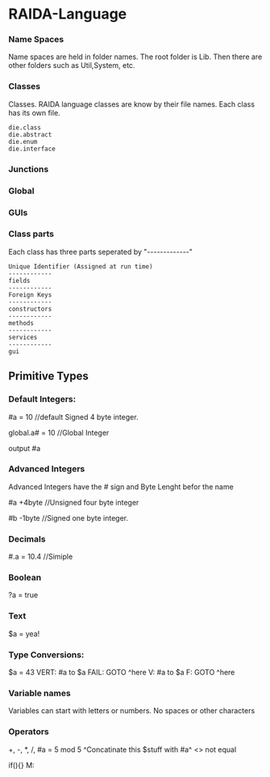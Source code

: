 # RAIDA-Language


### Name Spaces
Name spaces are held in folder names. 
The root folder is Lib. Then there are other folders such as Util,System, etc. 


### Classes
Classes. RAIDA language classes are know by their file names. Each class has its own file. 
```
die.class
die.abstract
die.enum
die.interface

```
### Junctions

### Global

### GUIs 




### Class parts
Each class has three parts seperated by "-------------"
```
Unique Identifier (Assigned at run time)
------------
fields
------------
Foreign Keys
------------
constructors
------------
methods
------------
services
------------
gui
```


## Primitive Types

### Default Integers:
#a = 10 //default Signed 4 byte integer. 

global.a# = 10 //Global Integer

output #a

### Advanced Integers
Advanced Integers have the # sign and Byte Lenght befor the name

#a +4byte //Unsigned four byte integer

#b -1byte //Signed one byte integer. 

### Decimals
#.a = 10.4 //Simiple 

### Boolean
?a = true

### Text
$a =  yea!

### Type Conversions: 
$a = 43
VERT: #a to $a FAIL: GOTO ^here
V: #a to $a F: GOTO ^here

### Variable names
Variables can start with letters or numbers. No spaces or other characters

### Operators
+, -, *, /,
#a = 5 mod 5
^Concatinate this $stuff with #a^
<> not equal


if(){}
M:





